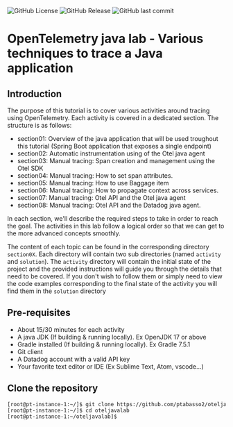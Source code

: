 
![GitHub License](https://img.shields.io/github/license/ptabasso2/oteljavalab)
![GitHub Release](https://img.shields.io/github/v/release/ptabasso2/oteljavalab)
![GitHub last commit](https://img.shields.io/github/last-commit/ptabasso2/oteljavalab)


# OpenTelemetry java lab - Various techniques to trace a Java application


## Introduction

The purpose of this tutorial is to cover various activities around tracing using OpenTelemetry. Each activity is covered in a dedicated section.
The structure is as follows:


* section01: Overview of the java application that will be used troughout this tutorial (Spring Boot application that exposes a single endpoint)
* section02: Automatic instrumentation using of the Otel java agent
* section03: Manual tracing: Span creation and management using the Otel SDK
* section04: Manual tracing: How to set span attributes.
* section05: Manual tracing: How to use Baggage item
* section06: Manual tracing: How to propagate context across services.
* section07: Manual tracing: Otel API and the Otel java agent
* section08: Manual tracing: Otel API and the Datadog java agent.

In each section, we'll describe the required steps to take in order to reach the goal.
The activities in this lab follow a logical order so that we can get to the more advanced concepts smoothly.

The content of each topic can be found in the corresponding directory `section0X`. Each directory will contain two sub directories (named `activity` and `solution`). The `activity` directory will contain the initial state of the project and the provided instructions will guide you through the details that need to be covered. If you don't wish to follow them or simply need to view the code examples corresponding to the final state of the activity you will find them in the `solution` directory


## Pre-requisites

+ About 15/30 minutes for each activity
+ A java JDK (If building & running locally). Ex OpenJDK 17 or above
+ Gradle installed (If building & running locally). Ex Gradle 7.5.1
+ Git client
+ A Datadog account with a valid API key
+ Your favorite text editor or IDE (Ex Sublime Text, Atom, vscode...)


## Clone the repository


<pre style="font-size: 12px">
[root@pt-instance-1:~/]$ git clone https://github.com/ptabasso2/oteljavalab
[root@pt-instance-1:~/]$ cd oteljavalab
[root@pt-instance-1:~/oteljavalab]$ 
</pre>

